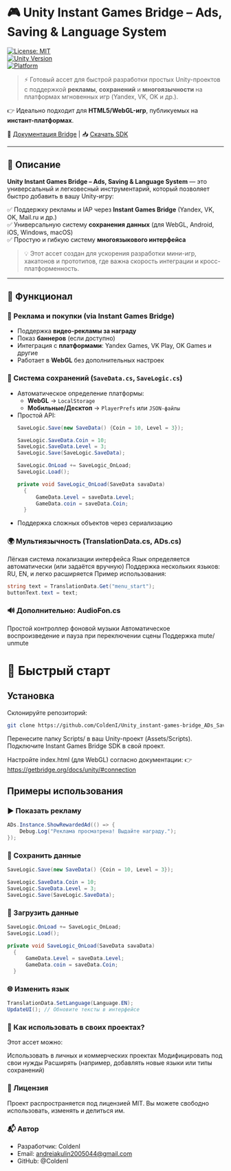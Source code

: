 # 🎮 Unity Instant Games Bridge – Ads, Saving & Language System

[![License: MIT](https://img.shields.io/badge/License-MIT-blue.svg)](LICENSE)  
[![Unity Version](https://img.shields.io/badge/Unity-2021.3%2B-brightgreen)](https://unity.com/)  
[![Platform](https://img.shields.io/badge/Platform-WebGL%20%7C%20Mobile%20%7C%20Desktop-lightgrey)](#)  

> ⚡️ Готовый ассет для быстрой разработки простых Unity-проектов с поддержкой **рекламы**, **сохранений** и **многоязычности** на платформах мгновенных игр (Yandex, VK, OK и др.).

👉 Идеально подходит для **HTML5/WebGL-игр**, публикуемых на **инстант-платформах**.

🔗 [Документация Bridge](https://getbridge.org/docs/unity/#connection) | 
📥 [Скачать SDK](https://github.com/instant-games-bridge/instant-games-bridge-unity/releases)

---

## 🌟 Описание

**Unity Instant Games Bridge – Ads, Saving & Language System** — это универсальный и легковесный инструментарий, который позволяет быстро добавить в вашу Unity-игру:

✅ Поддержку рекламы и IAP через **Instant Games Bridge** (Yandex, VK, OK, Mail.ru и др.)  
✅ Универсальную систему **сохранения данных** (для WebGL, Android, iOS, Windows, macOS)  
✅ Простую и гибкую систему **многоязыкового интерфейса**

> 💡 Этот ассет создан для ускорения разработки мини-игр, хакатонов и прототипов, где важна скорость интеграции и кросс-платформенность.

---

## 🔧 Функционал

### 📢 Реклама и покупки (via Instant Games Bridge)
- Поддержка **видео-рекламы за награду**
- Показ **баннеров** (если доступно)
- Интеграция с **платформами**: Yandex Games, VK Play, OK Games и другие
- Работает в **WebGL** без дополнительных настроек

### 💾 Система сохранений (`SaveData.cs`, `SaveLogic.cs`)
- Автоматическое определение платформы:
  - **WebGL** → `LocalStorage`
  - **Мобильные/Десктоп** → `PlayerPrefs` или `JSON-файлы`
- Простой API:
  ```csharp
  SaveLogic.Save(new SaveData() {Coin = 10, Level = 3});
  ```
  ```csharp
  SaveLogic.SaveData.Coin = 10;
  SaveLogic.SaveData.Level = 3;
  SaveLogic.Save(SaveLogic.SaveData);
  ```
  ```csharp
  SaveLogic.OnLoad += SaveLogic_OnLoad;
  SaveLogic.Load();

  private void SaveLogic_OnLoad(SaveData savaData)
    {
        GameData.Level = saveData.Level;
        GameData.coin = saveData.Coin;
    }
  ```
- Поддержка сложных объектов через сериализацию

### 🌍 Мультиязычность (TranslationData.cs, ADs.cs)
Лёгкая система локализации интерфейса
Язык определяется автоматически (или задаётся вручную)
Поддержка нескольких языков: RU, EN, и легко расширяется
Пример использования:
```csharp
string text = TranslationData.Get("menu_start");
buttonText.text = text;
```

### 🔊 Дополнительно: AudioFon.cs
Простой контроллер фоновой музыки
Автоматическое воспроизведение и пауза при переключении сцены
Поддержка mute/ unmute

# 🚀 Быстрый старт
## Установка
Склонируйте репозиторий:
```bash
git clone https://github.com/ColdenI/Unity_instant-games-bridge_ADs_Saveing_Language.git
```

Перенесите папку Scripts/ в ваш Unity-проект (Assets/Scripts).
Подключите Instant Games Bridge SDK в свой проект.

Настройте index.html (для WebGL) согласно документации:
👉 https://getbridge.org/docs/unity/#connection

## Примеры использования
### ▶️ Показать рекламу
```csharp
ADs.Instance.ShowRewardedAd(() => {
    Debug.Log("Реклама просматрена! Выдайте награду.");
});
```

### 💾 Сохранить данные
  ```csharp
  SaveLogic.Save(new SaveData() {Coin = 10, Level = 3});
  ```
  ```csharp
  SaveLogic.SaveData.Coin = 10;
  SaveLogic.SaveData.Level = 3;
  SaveLogic.Save(SaveLogic.SaveData);
  ```

### 🔁 Загрузить данные
  ```csharp
  SaveLogic.OnLoad += SaveLogic_OnLoad;
  SaveLogic.Load();

  private void SaveLogic_OnLoad(SaveData savaData)
    {
        GameData.Level = saveData.Level;
        GameData.coin = saveData.Coin;
    }
  ```

### 🌐 Изменить язык
```csharp
TranslationData.SetLanguage(Language.EN);
UpdateUI(); // Обновите тексты в интерфейсе
```

### 🤝 Как использовать в своих проектах?
Этот ассет можно:

Использовать в личных и коммерческих проектах
Модифицировать под свои нужды
Расширять (например, добавлять новые языки или типы сохранений)

### 📜 Лицензия
Проект распространяется под лицензией MIT.
Вы можете свободно использовать, изменять и делиться им.

### 📬 Автор
  - Разработчик: ColdenI
  - Email: andreiakulin2005044@gmail.com
  - GitHub: @ColdenI

